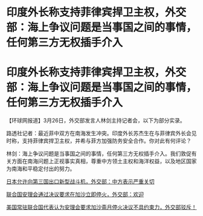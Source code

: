 # 印度外长称支持菲律宾捍卫主权，外交部：海上争议问题是当事国之间的事情，任何第三方无权插手介入

# 印度外长称支持菲律宾捍卫主权，外交部：海上争议问题是当事国之间的事情，任何第三方无权插手介入

【环球网报道】3月26日，外交部发言人林剑主持记者会，以下为部分实录。

路透社记者：最近菲中双方在南海发生冲突。印度外长苏杰生在与菲律宾外长会见时称，支持菲律宾捍卫主权，并希与菲方加强防务安全合作。你对此有何评论？

林剑：海上争议问题是当事国之间的事情，任何第三方无权插手介入。我们敦促有关方面在南海问题上正视事实真相，尊重中方领土主权和海洋权益，以及地区国家为南海和平稳定付出的努力。

[日本允许向第三国出口新型战斗机，外交部：中方表示严重关切 ](https://news.qq.com/rain/a/20240326A06AP300)

[联合国安理会通过决议要求在加沙立即停火，外交部：欢迎 ](https://news.qq.com/rain/a/20240326A069NM00)

[美国常驻联合国代表认为安理会要求加沙斋月停火决议不具约束力，外交部驳斥！
](https://news.qq.com/rain/a/20240326A0679H00)

